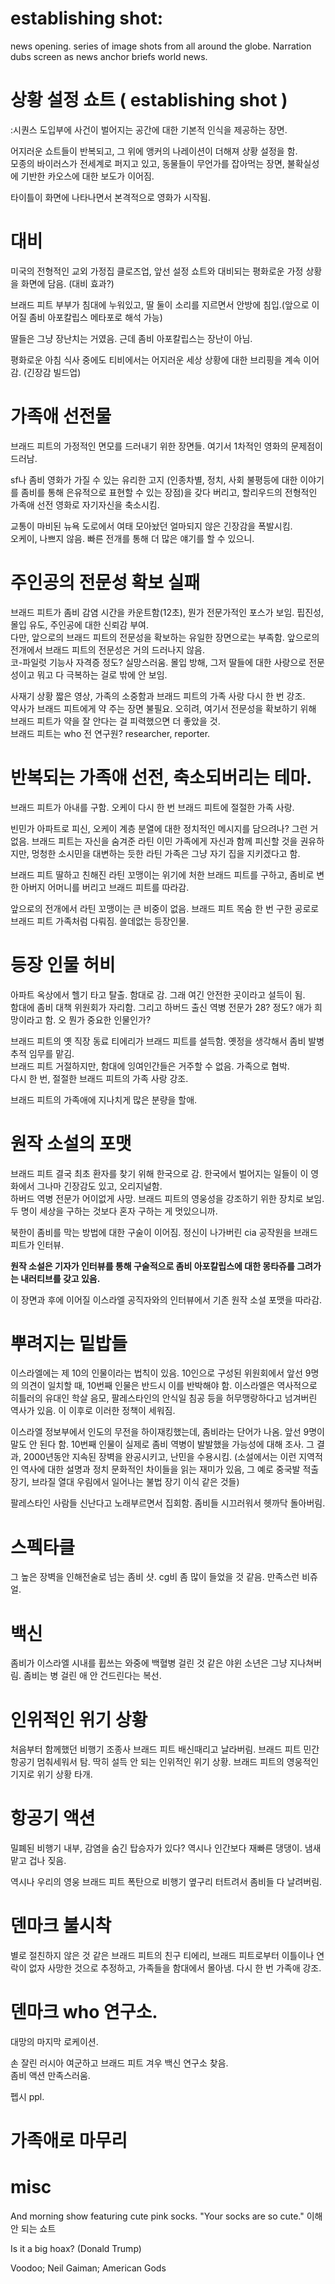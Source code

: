 # establishing shot:
news opening. series of image shots from all around the globe. 
Narration dubs screen as news anchor briefs world news.

# 상황 설정 쇼트 ( establishing shot )  
:시퀀스 도입부에 사건이 벌어지는 공간에 대한 기본적 인식을 제공하는 장면.

어지러운 쇼트들이 반복되고, 그 위에 앵커의 나레이션이 더해져 상황 설정을 함.  
모종의 바이러스가 전세계로 퍼지고 있고, 동물들이 무언가를 잡아먹는 장면, 불확실성에 기반한 카오스에 대한 보도가 이어짐.

타이틀이 화면에 나타나면서 본격적으로 영화가 시작됨.  

# 대비 

미국의 전형적인 교외 가정집 클로즈업, 앞선 설정 쇼트와 대비되는 평화로운 가정 상황을 화면에 담음. (대비 효과?)  

브래드 피트 부부가 침대에 누워있고, 딸 둘이 소리를 지르면서 안방에 침입.(앞으로 이어질 좀비 아포칼립스 메타포로 해석 가능)  

딸들은 그냥 장난치는 거였음. 근데 좀비 아포칼립스는 장난이 아님.  

평화로운 아침 식사 중에도 티비에서는 어지러운 세상 상황에 대한 브리핑을 계속 이어감. (긴장감 빌드업)  

# 가족애 선전물

브래드 피트의 가정적인 면모를 드러내기 위한 장면들. 
여기서 1차적인 영화의 문제점이 드러남. 

sf나 좀비 영화가 가질 수 있는 유리한 고지 (인종차별, 정치, 사회 불평등에 대한 이야기를 좀비를 통해 은유적으로 표현할 수 있는 장점)을 갖다 버리고, 할리우드의 전형적인 가족애 선전 영화로 자기자신을 축소시킴. 

교통이 마비된 뉴욕 도로에서 여태 모아놨던 얼마되지 않은 긴장감을 폭발시킴.  
오케이, 나쁘지 않음. 빠른 전개를 통해 더 많은 얘기를 할 수 있으니.  

# 주인공의 전문성 확보 실패

브래드 피트가 좀비 감염 시간을 카운트함(12초), 뭔가 전문가적인 포스가 보임. 핍진성, 몰입 유도, 주인공에 대한 신뢰감 부여.  
다만, 앞으로의 브래드 피트의 전문성을 확보하는 유일한 장면으로는 부족함. 앞으로의 전개에서 브래드 피트의 전문성은 거의 드러나지 않음.  
코-파일럿 기능사 자격증 정도? 실망스러움. 몰입 방해, 그저 딸들에 대한 사랑으로 전문성이고 뭐고 다 극복하는 걸로 밖에 안 보임.  

사재기 상황 짧은 영상, 가족의 소중함과 브래드 피트의 가족 사랑 다시 한 번 강조.  
약사가 브래드 피트에게 약 주는 장면 불필요. 오히려, 여기서 전문성을 확보하기 위해 브래드 피트가 약을 잘 안다는 걸 피력했으면 더 좋았을 것.  
브래드 피트는 who 전 연구원? researcher, reporter. 
 
# 반복되는 가족애 선전, 축소되버리는 테마.  

브래드 피트가 아내를 구함. 오케이 다시 한 번 브래드 피트에 절절한 가족 사랑.  

빈민가 아파트로 피신, 오케이 계층 분열에 대한 정치적인 메시지를 담으려나? 
그런 거 없음. 브래드 피트는 자신을 숨겨준 라틴 이민 가족에게 자신과 함께 피신할 것을 권유하지만, 
멍청한 소시민을 대변하는 듯한 라틴 가족은 그냥 자기 집을 지키겠다고 함. 

브래드 피트 딸하고 친해진 라틴 꼬맹이는 위기에 처한 브래드 피트를 구하고, 좀비로 변한 아버지 어머니를 버리고 브래드 피트를 따라감. 

앞으로의 전개에서 라틴 꼬맹이는 큰 비중이 없음. 브래드 피트 목숨 한 번 구한 공로로 브래드 피트 가족처럼 다뤄짐. 쓸데없는 등장인물.  

# 등장 인물 허비  

아파트 옥상에서 헬기 타고 탈출. 함대로 감. 그래 여긴 안전한 곳이라고 설득이 됨.  
함대에 좀비 대책 위원회가 자리함. 그리고 하버드 출신 역병 전문가 28? 정도? 애가 희망이라고 함. 
오 뭔가 중요한 인물인가? 

브래드 피트의 옛 직장 동료 티에리가 브래드 피트를 설득함. 옛정을 생각해서 좀비 발병 추적 임무를 맡김.  
브래드 피트 거절하지만, 함대에 잉여인간들은 거주할 수 없음. 가족으로 협박.  
다시 한 번, 절절한 브래드 피트의 가족 사랑 강조.  

브래드 피트의 가족애에 지나치게 많은 분량을 할애.  

# 원작 소설의 포맷

브래드 피트 결국 최초 환자를 찾기 위해 한국으로 감. 한국에서 벌어지는 일들이 이 영화에서 그나마 긴장감도 있고, 오리지널함.  
하버드 역병 전문가 어이없게 사망. 브래드 피트의 영웅성을 강조하기 위한 장치로 보임. 두 명이 세상을 구하는 것보다 혼자 구하는 게 멋있으니까.  

북한이 좀비를 막는 방법에 대한 구술이 이어짐. 정신이 나가버린 cia 공작원을 브래드 피트가 인터뷰. 

**원작 소설은 기자가 인터뷰를 통해 구술적으로 좀비 아포칼립스에 대한 몽타쥬를 그려가는 내러티브를 갖고 있음.**

이 장면과 후에 이어질 이스라엘 공직자와의 인터뷰에서 기존 원작 소설 포맷을 따라감.  

# 뿌려지는 밑밥들

이스라엘에는 제 10의 인물이라는 법칙이 있음. 10인으로 구성된 위원회에서 앞선 9명의 의견이 일치할 때, 10번째 인물은 반드시 이를 반박해야 함. 이스라엘은 역사적으로 히틀러의 유대인 학살 음모, 팔레스타인의 안식일 침공 등을 허무맹랑하다고 넘겨버린 역사가 있음. 이 이후로 이러한 정책이 세워짐.  

이스라엘 정보부에서 인도의 무전을 하이재킹했는데, 좀비라는 단어가 나옴. 앞선 9명이 말도 안 된다 함. 10번째 인물이 실제로 좀비 역병이 발발했을 가능성에 대해 조사. 그 결과, 2000년동안 지속된 장벽을 완공시키고, 난민을 수용시킴. (소설에서는 이런 지역적인 역사에 대한 설명과 정치 문화적인 차이들을 읽는 재미가 있음, 그 예로 중국발 적출 장기, 브라질 열대 우림에서 일어나는 불법 장기 이식 같은 것들)

팔레스타인 사람들 신난다고 노래부르면서 집회함. 좀비들 시끄러워서 헷까닥 돌아버림. 

# 스펙타클

그 높은 장벽을 인해전술로 넘는 좀비 샷. cg비 좀 많이 들었을 것 같음. 만족스런 비쥬얼. 

# 백신

좀비가 이스라엘 시내를 휩쓰는 와중에 백혈병 걸린 것 같은 야윈 소년은 그냥 지나쳐버림. 좀비는 병 걸린 애 안 건드린다는 복선. 

# 인위적인 위기 상황

처음부터 함께했던 비행기 조종사 브래드 피트 배신때리고 날라버림. 
브래드 피트 민간 항공기 멈춰세워서 탐. 
딱히 설득 안 되는 인위적인 위기 상황.
브래드 피트의 영웅적인 기지로 위기 상황 타개. 

# 항공기 액션

밀폐된 비행기 내부, 감염을 숨긴 탑승자가 있다?
역시나 인간보다 재빠른 댕댕이. 냄새 맡고 겁나 짖음. 

역시나 우리의 영웅 브래드 피트 폭탄으로 비행기 옆구리 터트려서 좀비들 다 날려버림.

# 덴마크 불시착

별로 절친하지 않은 것 같은 브래드 피트의 친구 티에리, 브래드 피트로부터 이틀이나 연락이 없자 사망한 것으로 추정하고, 가족들을 함대에서 몰아냄. 다시 한 번 가족애 강조.  

# 덴마크 who 연구소.
대망의 마지막 로케이션.  

손 잘린 러시아 여군하고 브래드 피트 겨우 백신 연구소 찾음.  
좀비 액션 만족스러움.  

펩시 ppl.

# 가족애로 마무리


# misc

And morning show featuring cute pink socks. 
"Your socks are so cute."  이해 안 되는 쇼트

Is it a big hoax? (Donald Trump)  

Voodoo; Neil Gaiman; American Gods

